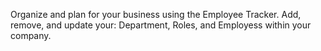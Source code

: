 Organize and plan for your business using the Employee Tracker. Add, remove, and update your: Department, Roles, and Employess within your company.


